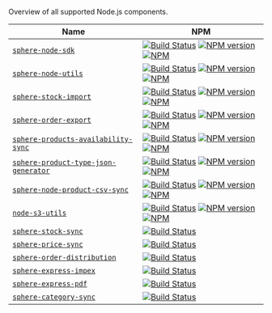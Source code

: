 Overview of all supported Node.js components.


| Name | NPM |
| -------- | ---- |
| [`sphere-node-sdk`](https://github.com/sphereio/sphere-node-sdk) | [![Build Status](https://secure.travis-ci.org/sphereio/sphere-node-sdk.png?branch=master)](http://travis-ci.org/sphereio/sphere-node-sdk) [![NPM version](https://badge.fury.io/js/sphere-node-sdk.png)](http://badge.fury.io/js/sphere-node-sdk) [![NPM](https://nodei.co/npm/sphere-node-sdk.png?compact=true)](https://www.npmjs.org/package/sphere-node-sdk) |
| [`sphere-node-utils`](https://github.com/sphereio/sphere-node-utils) | [![Build Status](https://secure.travis-ci.org/sphereio/sphere-node-utils.png?branch=master)](http://travis-ci.org/sphereio/sphere-node-utils) [![NPM version](https://badge.fury.io/js/sphere-node-utils.png)](http://badge.fury.io/js/sphere-node-utils) [![NPM](https://nodei.co/npm/sphere-node-utils.png?compact=true)](https://www.npmjs.org/package/sphere-node-utils) |
| [`sphere-stock-import`](https://github.com/sphereio/sphere-stock-import) | [![Build Status](https://secure.travis-ci.org/sphereio/sphere-stock-import.png?branch=master)](http://travis-ci.org/sphereio/sphere-stock-import) [![NPM version](https://badge.fury.io/js/sphere-stock-import.png)](http://badge.fury.io/js/sphere-stock-import) [![NPM](https://nodei.co/npm/sphere-stock-import.png?compact=true)](https://www.npmjs.org/package/sphere-stock-import) |
| [`sphere-order-export`](https://github.com/sphereio/sphere-order-export) | [![Build Status](https://secure.travis-ci.org/sphereio/sphere-order-export.png?branch=master)](http://travis-ci.org/sphereio/sphere-order-export) [![NPM version](https://badge.fury.io/js/sphere-order-export.png)](http://badge.fury.io/js/sphere-order-export) [![NPM](https://nodei.co/npm/sphere-order-export.png?compact=true)](https://www.npmjs.org/package/sphere-order-export) |
| [`sphere-products-availability-sync`](https://github.com/sphereio/sphere-products-availability-sync) | [![Build Status](https://secure.travis-ci.org/sphereio/sphere-products-availability-sync.png?branch=master)](http://travis-ci.org/sphereio/sphere-products-availability-sync) [![NPM version](https://badge.fury.io/js/sphere-products-availability-sync.png)](http://badge.fury.io/js/sphere-products-availability-sync) [![NPM](https://nodei.co/npm/sphere-products-availability-sync.png?compact=true)](https://www.npmjs.org/package/sphere-products-availability-sync) |
| [`sphere-product-type-json-generator`](https://github.com/sphereio/sphere-product-type-json-generator) | [![Build Status](https://secure.travis-ci.org/sphereio/sphere-product-type-json-generator.png?branch=master)](http://travis-ci.org/sphereio/sphere-product-type-json-generator) [![NPM version](https://badge.fury.io/js/sphere-product-type-json-generator.png)](http://badge.fury.io/js/sphere-product-type-json-generator) [![NPM](https://nodei.co/npm/sphere-product-type-json-generator.png?compact=true)](https://www.npmjs.org/package/sphere-product-type-json-generator) |
| [`sphere-node-product-csv-sync`](https://github.com/sphereio/sphere-node-product-csv-sync) | [![Build Status](https://secure.travis-ci.org/sphereio/sphere-node-product-csv-sync.png?branch=master)](http://travis-ci.org/sphereio/sphere-node-product-csv-sync) [![NPM version](https://badge.fury.io/js/sphere-node-product-csv-sync.png)](http://badge.fury.io/js/sphere-node-product-csv-sync) [![NPM](https://nodei.co/npm/sphere-node-product-csv-sync.png?compact=true)](https://www.npmjs.org/package/sphere-node-product-csv-sync) |
| [`node-s3-utils`](https://github.com/sphereio/node-s3-utils) | [![Build Status](https://secure.travis-ci.org/sphereio/node-s3-utils.png?branch=master)](http://travis-ci.org/sphereio/node-s3-utils) [![NPM version](https://badge.fury.io/js/node-s3-utils.png)](http://badge.fury.io/js/node-s3-utils) [![NPM](https://nodei.co/npm/node-s3-utils.png?compact=true)](https://www.npmjs.org/package/node-s3-utils) |
| [`sphere-stock-sync`](https://github.com/sphereio/sphere-stock-sync) | [![Build Status](https://secure.travis-ci.org/sphereio/sphere-stock-sync.png?branch=master)](http://travis-ci.org/sphereio/sphere-stock-sync) |
| [`sphere-price-sync`](https://github.com/sphereio/sphere-price-sync) | [![Build Status](https://secure.travis-ci.org/sphereio/sphere-price-sync.png?branch=master)](http://travis-ci.org/sphereio/sphere-price-sync) |
| [`sphere-order-distribution`](https://github.com/sphereio/sphere-order-distribution) | [![Build Status](https://secure.travis-ci.org/sphereio/sphere-order-distribution.png?branch=master)](http://travis-ci.org/sphereio/sphere-order-distribution) |
| [`sphere-express-impex`](https://github.com/sphereio/sphere-express-impex) | [![Build Status](https://secure.travis-ci.org/sphereio/sphere-express-impex.png?branch=master)](http://travis-ci.org/sphereio/sphere-express-impex) |
| [`sphere-express-pdf`](https://github.com/sphereio/sphere-express-pdf) | [![Build Status](https://secure.travis-ci.org/sphereio/sphere-express-pdf.png?branch=master)](http://travis-ci.org/sphereio/sphere-express-pdf) |
| [`sphere-category-sync`](https://github.com/sphereio/sphere-category-sync) | [![Build Status](https://secure.travis-ci.org/sphereio/sphere-category-sync.png?branch=master)](http://travis-ci.org/sphereio/sphere-category-sync) |
